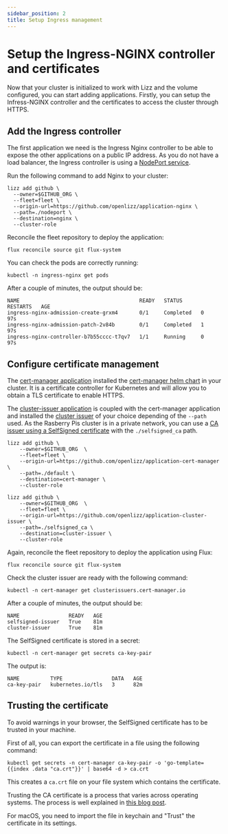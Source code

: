```yaml
---
sidebar_position: 2
title: Setup Ingress management
---
```


# Setup the Ingress-NGINX controller and certificates

Now that your cluster is initialized to work with Lizz and the volume configured, you can start adding applications.
Firstly, you can setup the Infress-NGINX controller and the certificates to access the cluster through HTTPS.

## Add the Ingress controller

The first application we need is the Ingress Nginx controller to be able to expose the other applications on a public IP address.
As you do not have a load balancer, the Ingress controller is using a [NodePort service](https://kubernetes.github.io/ingress-nginx/deploy/baremetal/#over-a-nodeport-service).

Run the following command to add Nginx to your cluster:

```
lizz add github \
  --owner=$GITHUB_ORG \
  --fleet=fleet \
  --origin-url=https://github.com/openlizz/application-nginx \
  --path=./nodeport \
  --destination=nginx \
  --cluster-role
```

Reconcile the fleet repository to deploy the application:

```
flux reconcile source git flux-system
```

You can check the pods are correctly running:

```
kubectl -n ingress-nginx get pods
```

After a couple of minutes, the output should be:

```
NAME                                       READY   STATUS      RESTARTS   AGE
ingress-nginx-admission-create-grxm4       0/1     Completed   0          97s
ingress-nginx-admission-patch-2v84b        0/1     Completed   1          97s
ingress-nginx-controller-b7b55cccc-t7qv7   1/1     Running     0          97s
```

## Configure certificate management

The [cert-manager application](https://github.com/Openlizz/application-cert-manager) installed the [cert-manager helm chart](https://cert-manager.io/docs/installation/helm/) in your cluster.
It is a certificate controller for Kubernetes and will allow you to obtain a TLS certificate to enable HTTPS.

The [cluster-issuer application](https://github.com/Openlizz/application-cluster-issuer) is coupled with the cert-manager application and installed the [cluster issuer](https://cert-manager.io/docs/configuration/) of your choice depending of the `--path` used.
As the Rasberry Pis cluster is in a private network, you can use a [CA issuer using a SelfSigned certificate](https://cert-manager.io/docs/configuration/ca/#deployment) with the `./selfsigned_ca` path.

```
lizz add github \
    --owner=$GITHUB_ORG  \
    --fleet=fleet \
    --origin-url=https://github.com/openlizz/application-cert-manager \
    --path=./default \
    --destination=cert-manager \
    --cluster-role

lizz add github \
    --owner=$GITHUB_ORG  \
    --fleet=fleet \
    --origin-url=https://github.com/openlizz/application-cluster-issuer \
    --path=./selfsigned_ca \
    --destination=cluster-issuer \
    --cluster-role
```

Again, reconcile the fleet repository to deploy the application using Flux:

```
flux reconcile source git flux-system
```

Check the cluster issuer are ready with the following command:

```
kubectl -n cert-manager get clusterissuers.cert-manager.io
```

After a couple of minutes, the output should be:

```
NAME                READY   AGE
selfsigned-issuer   True    81m
cluster-issuer      True    81m
```

The SelfSigned certificate is stored in a secret:

```
kubectl -n cert-manager get secrets ca-key-pair
```

The output is:

```
NAME          TYPE                DATA   AGE
ca-key-pair   kubernetes.io/tls   3      82m
```

## Trusting the certificate

To avoid warnings in your browser, the SelfSigned certificate has to be trusted in your machine.

First of all, you can export the certificate in a file using the following command:

```
kubectl get secrets -n cert-manager ca-key-pair -o 'go-template={{index .data "ca.crt"}}' | base64 -d > ca.crt
```

This creates a `ca.crt` file on your file system which contains the certificate.

Trusting the CA certificate is a process that varies across operating systems.
The process is well explained in [this blog post](https://betterprogramming.pub/how-to-create-trusted-ssl-certificates-for-your-local-development-13fd5aad29c6#ee40).

For macOS, you need to import the file in keychain and "Trust" the certificate in its settings.
